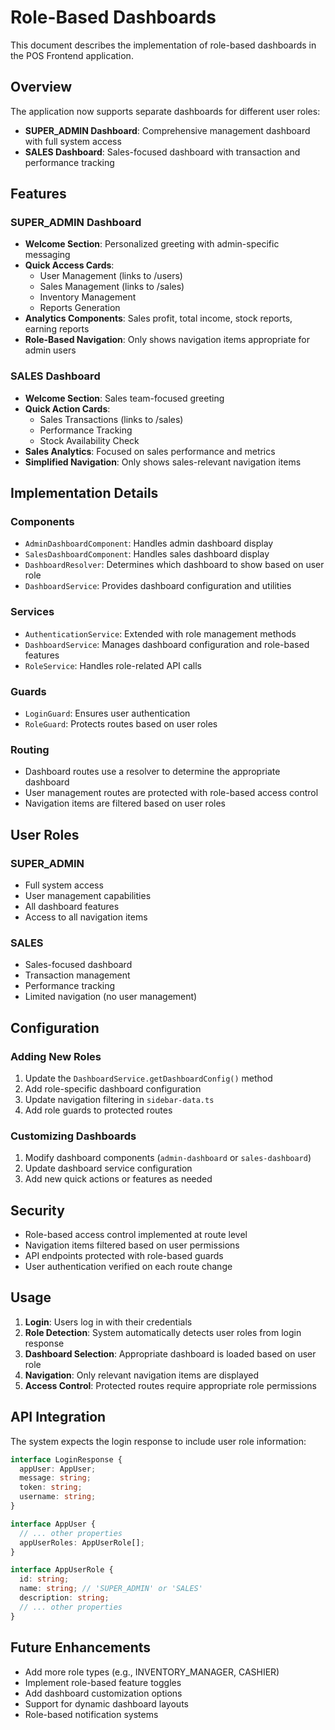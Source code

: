 # Role-Based Dashboards

This document describes the implementation of role-based dashboards in the POS Frontend application.

## Overview

The application now supports separate dashboards for different user roles:

- **SUPER_ADMIN Dashboard**: Comprehensive management dashboard with full system access
- **SALES Dashboard**: Sales-focused dashboard with transaction and performance tracking

## Features

### SUPER_ADMIN Dashboard
- **Welcome Section**: Personalized greeting with admin-specific messaging
- **Quick Access Cards**: 
  - User Management (links to /users)
  - Sales Management (links to /sales)
  - Inventory Management
  - Reports Generation
- **Analytics Components**: Sales profit, total income, stock reports, earning reports
- **Role-Based Navigation**: Only shows navigation items appropriate for admin users

### SALES Dashboard
- **Welcome Section**: Sales team-focused greeting
- **Quick Action Cards**:
  - Sales Transactions (links to /sales)
  - Performance Tracking
  - Stock Availability Check
- **Sales Analytics**: Focused on sales performance and metrics
- **Simplified Navigation**: Only shows sales-relevant navigation items

## Implementation Details

### Components
- `AdminDashboardComponent`: Handles admin dashboard display
- `SalesDashboardComponent`: Handles sales dashboard display
- `DashboardResolver`: Determines which dashboard to show based on user role
- `DashboardService`: Provides dashboard configuration and utilities

### Services
- `AuthenticationService`: Extended with role management methods
- `DashboardService`: Manages dashboard configuration and role-based features
- `RoleService`: Handles role-related API calls

### Guards
- `LoginGuard`: Ensures user authentication
- `RoleGuard`: Protects routes based on user roles

### Routing
- Dashboard routes use a resolver to determine the appropriate dashboard
- User management routes are protected with role-based access control
- Navigation items are filtered based on user roles

## User Roles

### SUPER_ADMIN
- Full system access
- User management capabilities
- All dashboard features
- Access to all navigation items

### SALES
- Sales-focused dashboard
- Transaction management
- Performance tracking
- Limited navigation (no user management)

## Configuration

### Adding New Roles
1. Update the `DashboardService.getDashboardConfig()` method
2. Add role-specific dashboard configuration
3. Update navigation filtering in `sidebar-data.ts`
4. Add role guards to protected routes

### Customizing Dashboards
1. Modify dashboard components (`admin-dashboard` or `sales-dashboard`)
2. Update dashboard service configuration
3. Add new quick actions or features as needed

## Security

- Role-based access control implemented at route level
- Navigation items filtered based on user permissions
- API endpoints protected with role-based guards
- User authentication verified on each route change

## Usage

1. **Login**: Users log in with their credentials
2. **Role Detection**: System automatically detects user roles from login response
3. **Dashboard Selection**: Appropriate dashboard is loaded based on user role
4. **Navigation**: Only relevant navigation items are displayed
5. **Access Control**: Protected routes require appropriate role permissions

## API Integration

The system expects the login response to include user role information:

```typescript
interface LoginResponse {
  appUser: AppUser;
  message: string;
  token: string;
  username: string;
}

interface AppUser {
  // ... other properties
  appUserRoles: AppUserRole[];
}

interface AppUserRole {
  id: string;
  name: string; // 'SUPER_ADMIN' or 'SALES'
  description: string;
  // ... other properties
}
```

## Future Enhancements

- Add more role types (e.g., INVENTORY_MANAGER, CASHIER)
- Implement role-based feature toggles
- Add dashboard customization options
- Support for dynamic dashboard layouts
- Role-based notification systems 